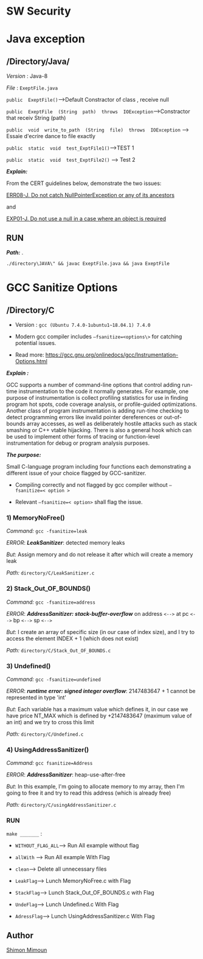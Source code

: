 # SW Security

# Java exception
## /Directory/Java/

*Version* : Java-8

*File* : `ExeptFile.java`

  
  `public  ExeptFile()`-->Default Constractor of class , receive null

`public  ExeptFile  (String  path)  throws  IOException`-->Constractor that receiv String (path)

`public  void  write_to_path  (String  file)  throws  IOException` --> Essaie d'ecrire dance to file exactly

`public  static  void  test_ExptFile1()`-->TEST 1

      
`public  static  void  test_ExptFile2()` --> Test 2

***Explain:***

From the CERT guidelines below, demonstrate the two issues:

[ERR08-J. Do not catch NullPointerException or any of its ancestors](https://www.securecoding.cert.org/confluence/display/java/ERR08-J.+Do+not+catch+NullPointerException+or+any+of+its+ancestors)

and

[EXP01-J. Do not use a null in a case where an object is required](https://www.securecoding.cert.org/confluence/display/java/EXP01-J.+Do+not+use+a+null+in+a+case+where+an+object+is+required)

## RUN

***Path:*** .

    ./directory\JAVA\" && javac ExeptFile.java && java ExeptFile

#  GCC Sanitize Options

## /Directory/C

- Version : `gcc (Ubuntu 7.4.0-1ubuntu1~18.04.1) 7.4.0`

- Modern gcc compiler includes `–fsanitize=<options\>` for catching potential issues.
- Read more: https://gcc.gnu.org/onlinedocs/gcc/Instrumentation-Options.html

***Explain :*** 

GCC supports a number of command-line options that control adding run-time instrumentation to the code it normally generates. For example, one purpose of instrumentation is collect profiling statistics for use in finding program hot spots, code coverage analysis, or profile-guided optimizations. Another class of program instrumentation is adding run-time checking to detect programming errors like invalid pointer dereferences or out-of-bounds array accesses, as well as deliberately hostile attacks such as stack smashing or C++ vtable hijacking. There is also a general hook which can be used to implement other forms of tracing or function-level instrumentation for debug or program analysis purposes.

***The purpose:*** 

Small C-language program including four functions each demonstrating a different issue of your choice flagged by GCC-sanitizer.

 - Compiling correctly and not flagged by gcc compiler without `–fsanitize=< option >`
 
- Relevant `–fsanitize=< option>` shall flag the issue.
 
### 1) MemoryNoFree()

*Command:* `gcc -fsanitize=leak`

*ERROR*: ***LeakSanitizer***: detected memory leaks

*But*: Assign memory and do not release it after which will create a memory leak

*Path:* `directory/C/LeakSanitizer.c`

###  2) Stack_Out_OF_BOUNDS()

*Command:* `gcc -fsanitize=address`

*ERROR*: ***AddressSanitizer: stack-buffer-overflow*** on address `<-->`  at pc `<-->` bp `<-->`  sp `<-->`

*But*: I create an array of specific size (in our case of index size), and I try to access the element INDEX + 1 (which does not exist)

*Path:* `directory/C/Stack_Out_OF_BOUNDS.c`

### 3) Undefined()

*Command:* `gcc -fsanitize=undefined`

*ERROR*: ***runtime error: signed integer overflow***: 2147483647 + 1 cannot be represented in type 'int'

*But*: Each variable has a maximum value which defines it, in our case we have price NT_MAX which is defined by +2147483647 (maximum value of an int) and we try to cross this limit

*Path:* `directory/C/Undefined.c`

### 4) UsingAddressSanitizer()

*Command:* `gcc fsanitize=Address`

*ERROR*: ***AddressSanitizer***: heap-use-after-free

*But*: In this example, I'm going to allocate memory to my array, then I'm going to free it and try to read this address (which is already free)

*Path:* `directory/C/usingAddressSanitizer.c`

### RUN

`make _______` :

- `WITHOUT_FLAG_ALL`--> Run All example without flag 

- `allWith` --> Run All example With Flag

- `clean`--> Delete all unnecessary files

- `LeakFlag`--> Lunch MemoryNoFree.c with Flag

- `StackFlag`-->  Lunch Stack_Out_OF_BOUNDS.c with Flag

- `UndeFlag`--> Lunch  Undefined.c With Flag

- `AdressFlag`--> Lunch UsingAddressSanitizer.c With Flag


## Author 
[Shimon Mimoun](https://www.linkedin.com/in/shimonmimoun/)









